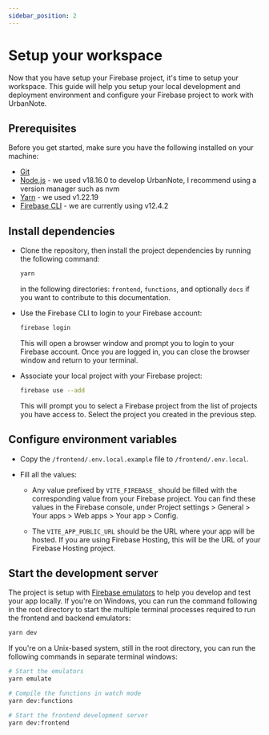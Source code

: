 ```yaml
---
sidebar_position: 2
---
```


# Setup your workspace

Now that you have setup your Firebase project, it's time to setup your workspace. This guide will help you setup your local development and deployment environment and configure your Firebase project to work with UrbanNote.

## Prerequisites

Before you get started, make sure you have the following installed on your machine:

- [Git](https://git-scm.com/)
- [Node.js](https://nodejs.org/) - we used v18.16.0 to develop UrbanNote, I recommend using a version manager such as nvm
- [Yarn](https://yarnpkg.com/) - we used v1.22.19
- [Firebase CLI](https://firebase.google.com/docs/cli) - we are currently using v12.4.2

## Install dependencies

- Clone the repository, then install the project dependencies by running the following command:

  ```bash
  yarn
  ```

  in the following directories: `frontend`, `functions`, and optionally `docs` if you want to contribute to this documentation.

- Use the Firebase CLI to login to your Firebase account:

  ```bash
  firebase login
  ```

  This will open a browser window and prompt you to login to your Firebase account. Once you are logged in, you can close the browser window and return to your terminal.

- Associate your local project with your Firebase project:

  ```bash
  firebase use --add
  ```

  This will prompt you to select a Firebase project from the list of projects you have access to. Select the project you created in the previous step.

## Configure environment variables

- Copy the `/frontend/.env.local.example` file to `/frontend/.env.local`.

- Fill all the values:

  - Any value prefixed by `VITE_FIREBASE_` should be filled with the corresponding value from your Firebase project. You can find these values in the Firebase console, under Project settings > General > Your apps > Web apps > Your app > Config.

  - The `VITE_APP_PUBLIC_URL` should be the URL where your app will be hosted. If you are using Firebase Hosting, this will be the URL of your Firebase Hosting project.

## Start the development server

The project is setup with [Firebase emulators](https://firebase.google.com/docs/emulator-suite) to help you develop and test your app locally. If you're on Windows, you can run the command following in the root directory to start the multiple terminal processes required to run the frontend and backend emulators:

```bash
yarn dev
```

If you're on a Unix-based system, still in the root directory, you can run the following commands in separate terminal windows:

```bash
# Start the emulators
yarn emulate

# Compile the functions in watch mode
yarn dev:functions

# Start the frontend development server
yarn dev:frontend
```
